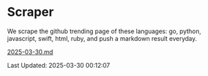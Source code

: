 # Scraper

We scrape the github trending page of these languages: go, python, javascript, swift, html, ruby, and push a markdown result everyday.

[2025-03-30.md](https://github.com/henson/Scraper/blob/master/2025-03-30.md)

Last Updated: 2025-03-30 00:12:07